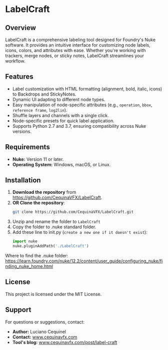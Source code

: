 # LabelCraft

## Overview
LabelCraft is a comprehensive labeling tool designed for Foundry's Nuke software. It provides an intuitive interface for customizing node labels, icons, colors, and attributes with ease. Whether you're working with trackers, merge nodes, or sticky notes, LabelCraft streamlines your workflow.

## Features
- Label customization with HTML formatting (alignment, bold, italic, icons) to Backdrops and StickyNotes.
- Dynamic UI adapting to different node types.
- Easy manipulation of node-specific attributes (e.g., `operation`, `bbox`, `reference frame`, `log2lin`).
- Shuffle layers and channels with a single click.
- Node-specific presets for quick label application.
- Supports Python 2.7 and 3.7, ensuring compatibility across Nuke versions.

## Requirements
- **Nuke:** Version 11 or later.
- **Operating System:** Windows, macOS, or Linux.

## Installation
1. **Download the repository** from https://github.com/CequinaVFX/LabelCraft.
2. **OR Clone the repository**:
   ```bash
   git clone https://github.com/CequinaVFX/LabelCraft.git
   ```
3. Unzip and rename the folder to `LabelCraft`
4. Copy the folder to .nuke standard folder.
5. Add these line to init.py (`create a new one if it doesn't exist`):
   ```python
   import nuke 
   nuke.pluginAddPath('./LabelCraft')
   ```
Where to find the .nuke folder: https://learn.foundry.com/nuke/12.2/content/user_guide/configuring_nuke/finding_nuke_home.html

## License
This project is licensed under the MIT License.

## Support
For questions or suggestions, contact:
- **Author:** Luciano Cequinel
- **Contact:** www.cequinavfx.com
- **Tool's blog:** www.cequinavfx.com/post/label-craft
